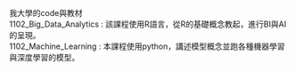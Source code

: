 我大學的code與教材<br>
1102_Big_Data_Analytics : 該課程使用R語言，從R的基礎概念教起，進行BI與AI的呈現。<br>
1102_Machine_Learning : 本課程使用python，講述模型概念並跑各種機器學習與深度學習的模型。<br>
